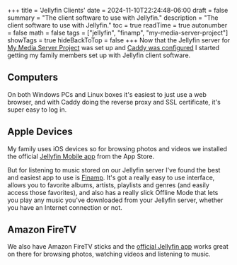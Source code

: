 +++
title = 'Jellyfin Clients'
date = 2024-11-10T22:24:48-06:00
draft = false
summary = "The client software to use with Jellyfin."
description = "The client software to use with Jellyfin."
toc = true
readTime = true
autonumber = false
math = false
tags = ["jellyfin", "finamp", "my-media-server-project"]
showTags = true
hideBackToTop = false
+++
Now that the Jellyfin server for [My Media Server Project](/posts/my-media-server-project/) was set up and [Caddy was configured](/posts/setting-up-caddy/) I started getting my family members set up with Jellyfin client software.  

## Computers
On both Windows PCs and Linux boxes it's easiest to just use a web browser, and with Caddy doing the reverse proxy and SSL certificate, it's super easy to log in.

## Apple Devices
My family uses iOS devices so for browsing photos and videos we installed the official [Jellyfin Mobile app](https://apps.apple.com/us/app/jellyfin-mobile/id1480192618) from the App Store.

But for listening to music stored on our Jellyfin server I've found the best and easiest app to use is [Finamp](https://apps.apple.com/us/app/finamp/id1574922594). It's got a really easy to use interface, allows you to favorite albums, artists, playlists and genres (and easily access those favorites), and also has a really slick Offline Mode that lets you play any music you've downloaded from your Jellyfin server, whether you have an Internet connection or not.

## Amazon FireTV
We also have Amazon FireTV sticks and the [official Jellyfin app](https://www.amazon.com/Jellyfin-for-Fire-TV/dp/B07TX7Z725) works great on there for browsing photos, watching videos and listening to music.